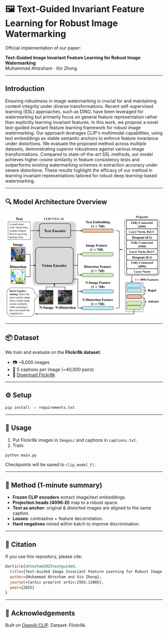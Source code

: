 # 🖼️ Text‑Guided Invariant Feature Learning for Robust Image Watermarking

Official implementation of our paper:

**Text‑Guided Image Invariant Feature Learning for Robust Image Watermarking**  
*Muhammad Ahtesham · Xin Zhong*

---

## Introduction

Ensuring robustness in image watermarking is crucial for and maintaining content integrity under diverse transformations. Recent self-supervised learning (SSL) approaches, such as DINO, have been leveraged for watermarking but primarily focus on general feature representation rather than explicitly learning invariant features. In this work, we propose a novel text-guided invariant feature learning framework for robust image watermarking. Our approach leverages CLIP's multimodal capabilities, using text embeddings as stable semantic anchors to enforce feature invariance under distortions. We evaluate the proposed method across multiple datasets, demonstrating superior robustness against various image transformations. Compared to state-of-the-art SSL methods, our model achieves higher cosine similarity in feature consistency tests and outperforms existing watermarking schemes in extraction accuracy under severe distortions. These results highlight the efficacy of our method in learning invariant representations tailored for robust deep learning-based watermarking.

---

## 🔍 Model Architecture Overview
![Architecture](assets/model.png)


---

## 📦 Dataset
We train and evaluate on the **Flickr8k dataset**:

- 📷 ~8,000 images  
- 📝 5 captions per image (~40,000 pairs)  
- 🔗 [Download Flickr8k](https://github.com/jbrownlee/Datasets/releases/download/Flickr8k/Flickr8k_Dataset.zip)  

---

## ⚙️ Setup
```bash
pip install -r requirements.txt
```
---

## 🚀 Usage
1) Put Flickr8k images in `Images/` and captions in `captions.txt`.  
2) Train:
```bash
python main.py
```
Checkpoints will be saved to `clip_model_F/`.

---

## 🧠 Method (1‑minute summary)
- **Frozen CLIP encoders** extract image/text embeddings.  
- **Projection heads (4096‑D)** map to a robust space.  
- **Text as anchor**: original & distorted images are aligned to the same caption.  
- **Losses**: contrastive + feature decorrelation.  
- **Hard negatives** mined within batch to improve discrimination.

---

## 📝 Citation
If you use this repository, please cite:
```bibtex
@article{ahtesham2025textguided,
  title={Text-Guided Image Invariant Feature Learning for Robust Image Watermarking},
  author={Muhammad Ahtesham and Xin Zhong},
  journal={arXiv preprint arXiv:2503.13805},
  year={2025}
}
```

---

## 🙏 Acknowledgements
Built on [OpenAI CLIP](https://github.com/openai/CLIP). Dataset: Flickr8k.
